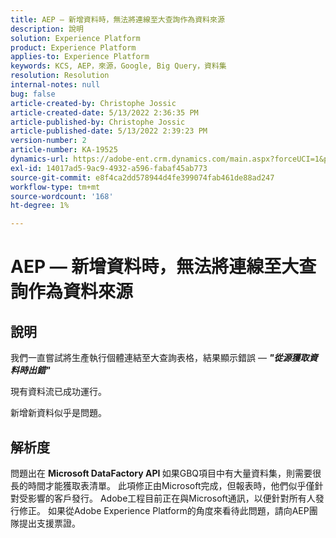 ```yaml
---
title: AEP — 新增資料時，無法將連線至大查詢作為資料來源
description: 說明
solution: Experience Platform
product: Experience Platform
applies-to: Experience Platform
keywords: KCS, AEP，來源，Google, Big Query，資料集
resolution: Resolution
internal-notes: null
bug: false
article-created-by: Christophe Jossic
article-created-date: 5/13/2022 2:36:35 PM
article-published-by: Christophe Jossic
article-published-date: 5/13/2022 2:39:23 PM
version-number: 2
article-number: KA-19525
dynamics-url: https://adobe-ent.crm.dynamics.com/main.aspx?forceUCI=1&pagetype=entityrecord&etn=knowledgearticle&id=1a607b16-cad2-ec11-a7b5-00224809c27a
exl-id: 14017ad5-9ac9-4932-a596-fabaf45ab773
source-git-commit: e8f4ca2dd578944d4fe399074fab461de88ad247
workflow-type: tm+mt
source-wordcount: '168'
ht-degree: 1%

---
```


# AEP — 新增資料時，無法將連線至大查詢作為資料來源

## 說明


我們一直嘗試將生產執行個體連結至大查詢表格，結果顯示錯誤 — <b>*&quot;從源獲取資料時出錯&quot;</b>*

現有資料流已成功運行。

新增新資料似乎是問題。


## 解析度


問題出在 <b>Microsoft DataFactory API </b>如果GBQ項目中有大量資料集，則需要很長的時間才能獲取表清單。 此項修正由Microsoft完成，但報表時，他們似乎僅針對受影響的客戶發行。 Adobe工程目前正在與Microsoft通訊，以便針對所有人發行修正。 如果從Adobe Experience Platform的角度來看待此問題，請向AEP團隊提出支援票證。

